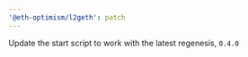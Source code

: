 ```yaml
---
'@eth-optimism/l2geth': patch
---
```


Update the start script to work with the latest regenesis, `0.4.0`
